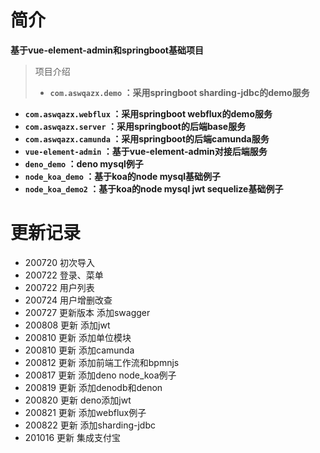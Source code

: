 # 简介 #
**基于vue-element-admin和springboot基础项目**
> 项目介绍
>- **`com.aswqazx.demo` ：采用springboot sharding-jdbc的demo服务**
- **`com.aswqazx.webflux` ：采用springboot webflux的demo服务**
- **`com.aswqazx.server` ：采用springboot的后端base服务**
- **`com.aswqazx.camunda` ：采用springboot的后端camunda服务**
- **`vue-element-admin` ：基于vue-element-admin对接后端服务**
- **`deno_demo` ：deno mysql例子**
- **`node_koa_demo` ：基于koa的node mysql基础例子**
- **`node_koa_demo2` ：基于koa的node mysql jwt sequelize基础例子**
# 更新记录 #
 - 200720 初次导入
 - 200722 登录、菜单
 - 200722 用户列表
 - 200724 用户增删改查
 - 200727 更新版本 添加swagger
 - 200808 更新 添加jwt
 - 200810 更新 添加单位模块
 - 200810 更新 添加camunda
 - 200812 更新 添加前端工作流和bpmnjs
 - 200817 更新 添加deno node_koa例子
 - 200819 更新 添加denodb和denon
 - 200820 更新 deno添加jwt
 - 200821 更新 添加webflux例子
 - 200822 更新 添加sharding-jdbc
 - 201016 更新 集成支付宝
